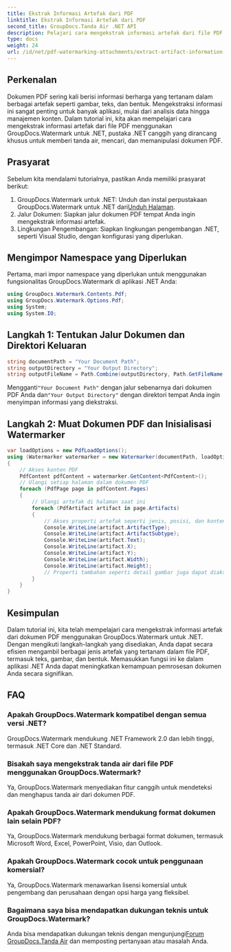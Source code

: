 ```yaml
---
title: Ekstrak Informasi Artefak dari PDF
linktitle: Ekstrak Informasi Artefak dari PDF
second_title: GroupDocs.Tanda Air .NET API
description: Pelajari cara mengekstrak informasi artefak dari file PDF menggunakan GroupDocs.Watermark untuk .NET. Tingkatkan kemampuan pemrosesan dokumen Anda.
type: docs
weight: 24
url: /id/net/pdf-watermarking-attachments/extract-artifact-information-pdf/
---
```

## Perkenalan
Dokumen PDF sering kali berisi informasi berharga yang tertanam dalam berbagai artefak seperti gambar, teks, dan bentuk. Mengekstraksi informasi ini sangat penting untuk banyak aplikasi, mulai dari analisis data hingga manajemen konten. Dalam tutorial ini, kita akan mempelajari cara mengekstrak informasi artefak dari file PDF menggunakan GroupDocs.Watermark untuk .NET, pustaka .NET canggih yang dirancang khusus untuk memberi tanda air, mencari, dan memanipulasi dokumen PDF.
## Prasyarat
Sebelum kita mendalami tutorialnya, pastikan Anda memiliki prasyarat berikut:
1.  GroupDocs.Watermark untuk .NET: Unduh dan instal perpustakaan GroupDocs.Watermark untuk .NET dari[Unduh Halaman](https://releases.groupdocs.com/Watermark/net/).
2. Jalur Dokumen: Siapkan jalur dokumen PDF tempat Anda ingin mengekstrak informasi artefak.
3. Lingkungan Pengembangan: Siapkan lingkungan pengembangan .NET, seperti Visual Studio, dengan konfigurasi yang diperlukan.

## Mengimpor Namespace yang Diperlukan
Pertama, mari impor namespace yang diperlukan untuk menggunakan fungsionalitas GroupDocs.Watermark di aplikasi .NET Anda:
```csharp
using GroupDocs.Watermark.Contents.Pdf;
using GroupDocs.Watermark.Options.Pdf;
using System;
using System.IO;
```
## Langkah 1: Tentukan Jalur Dokumen dan Direktori Keluaran
```csharp
string documentPath = "Your Document Path";
string outputDirectory = "Your Output Directory";
string outputFileName = Path.Combine(outputDirectory, Path.GetFileName(documentPath));
```
 Mengganti`"Your Document Path"` dengan jalur sebenarnya dari dokumen PDF Anda dan`"Your Output Directory"` dengan direktori tempat Anda ingin menyimpan informasi yang diekstraksi.
## Langkah 2: Muat Dokumen PDF dan Inisialisasi Watermarker
```csharp
var loadOptions = new PdfLoadOptions();
using (Watermarker watermarker = new Watermarker(documentPath, loadOptions))
{
    // Akses konten PDF
    PdfContent pdfContent = watermarker.GetContent<PdfContent>();
    // Ulangi setiap halaman dalam dokumen PDF
    foreach (PdfPage page in pdfContent.Pages)
    {
        // Ulangi artefak di halaman saat ini
        foreach (PdfArtifact artifact in page.Artifacts)
        {
            // Akses properti artefak seperti jenis, posisi, dan konten
            Console.WriteLine(artifact.ArtifactType);
            Console.WriteLine(artifact.ArtifactSubtype);
            Console.WriteLine(artifact.Text);
            Console.WriteLine(artifact.X);
            Console.WriteLine(artifact.Y);
            Console.WriteLine(artifact.Width);
            Console.WriteLine(artifact.Height);
            // Properti tambahan seperti detail gambar juga dapat diakses jika berlaku
        }
    }
}
```

## Kesimpulan
Dalam tutorial ini, kita telah mempelajari cara mengekstrak informasi artefak dari dokumen PDF menggunakan GroupDocs.Watermark untuk .NET. Dengan mengikuti langkah-langkah yang disediakan, Anda dapat secara efisien mengambil berbagai jenis artefak yang tertanam dalam file PDF, termasuk teks, gambar, dan bentuk. Memasukkan fungsi ini ke dalam aplikasi .NET Anda dapat meningkatkan kemampuan pemrosesan dokumen Anda secara signifikan.
## FAQ
### Apakah GroupDocs.Watermark kompatibel dengan semua versi .NET?
GroupDocs.Watermark mendukung .NET Framework 2.0 dan lebih tinggi, termasuk .NET Core dan .NET Standard.
### Bisakah saya mengekstrak tanda air dari file PDF menggunakan GroupDocs.Watermark?
Ya, GroupDocs.Watermark menyediakan fitur canggih untuk mendeteksi dan menghapus tanda air dari dokumen PDF.
### Apakah GroupDocs.Watermark mendukung format dokumen lain selain PDF?
Ya, GroupDocs.Watermark mendukung berbagai format dokumen, termasuk Microsoft Word, Excel, PowerPoint, Visio, dan Outlook.
### Apakah GroupDocs.Watermark cocok untuk penggunaan komersial?
Ya, GroupDocs.Watermark menawarkan lisensi komersial untuk pengembang dan perusahaan dengan opsi harga yang fleksibel.
### Bagaimana saya bisa mendapatkan dukungan teknis untuk GroupDocs.Watermark?
 Anda bisa mendapatkan dukungan teknis dengan mengunjungi[Forum GroupDocs.Tanda Air](https://forum.groupdocs.com/c/watermark/19) dan memposting pertanyaan atau masalah Anda.